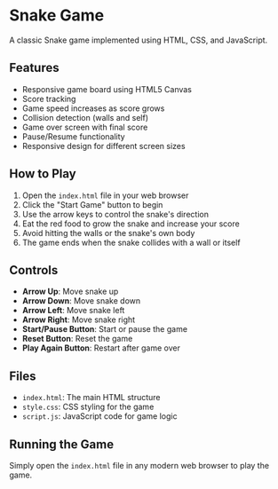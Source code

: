# Snake Game

A classic Snake game implemented using HTML, CSS, and JavaScript.

## Features

- Responsive game board using HTML5 Canvas
- Score tracking
- Game speed increases as score grows
- Collision detection (walls and self)
- Game over screen with final score
- Pause/Resume functionality
- Responsive design for different screen sizes

## How to Play

1. Open the `index.html` file in your web browser
2. Click the "Start Game" button to begin
3. Use the arrow keys to control the snake's direction
4. Eat the red food to grow the snake and increase your score
5. Avoid hitting the walls or the snake's own body
6. The game ends when the snake collides with a wall or itself

## Controls

- **Arrow Up**: Move snake up
- **Arrow Down**: Move snake down
- **Arrow Left**: Move snake left
- **Arrow Right**: Move snake right
- **Start/Pause Button**: Start or pause the game
- **Reset Button**: Reset the game
- **Play Again Button**: Restart after game over

## Files

- `index.html`: The main HTML structure
- `style.css`: CSS styling for the game
- `script.js`: JavaScript code for game logic

## Running the Game

Simply open the `index.html` file in any modern web browser to play the game.
